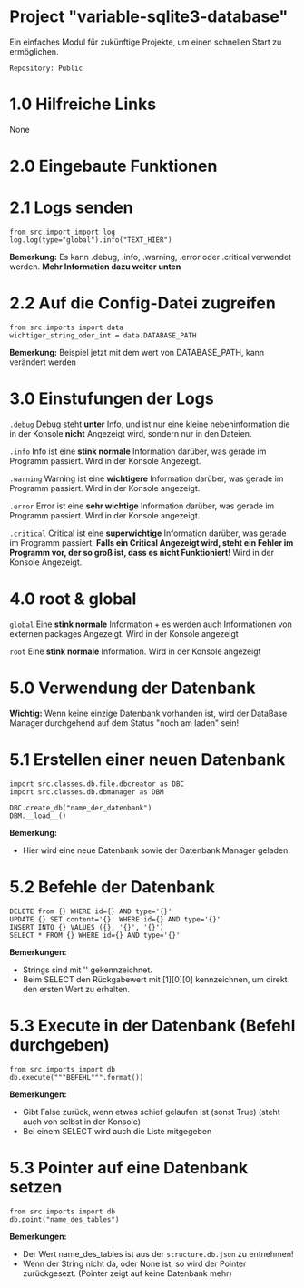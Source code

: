 # Project "variable-sqlite3-database"
Ein einfaches Modul für zukünftige Projekte, um einen schnellen Start zu ermöglichen.


`Repository: Public`


# 1.0 Hilfreiche Links
None

# 2.0 Eingebaute Funktionen

# 2.1 Logs senden
```
from src.import import log
log.log(type="global").info("TEXT_HIER")
```
**Bemerkung:** Es kann .debug, .info, .warning, .error oder .critical verwendet werden. **Mehr Information dazu weiter unten**

# 2.2 Auf die Config-Datei zugreifen 
```
from src.imports import data
wichtiger_string_oder_int = data.DATABASE_PATH
```
**Bemerkung:** Beispiel jetzt mit dem wert von DATABASE_PATH, kann verändert werden

# 3.0 Einstufungen der Logs

`.debug`
Debug steht **unter** Info, und ist nur eine kleine nebeninformation die in der Konsole **nicht** Angezeigt wird, sondern nur in den Dateien.

`.info`
Info ist eine **stink normale** Information darüber, was gerade im Programm passiert. Wird in der Konsole Angezeigt.

`.warning`
Warning ist eine **wichtigere** Information darüber, was gerade im Programm passiert. Wird in der Konsole angezeigt.

`.error`
Error ist eine **sehr wichtige** Information darüber, was gerade im Programm passiert. Wird in der Konsole angezeigt.

`.critical`
Critical ist eine **superwichtige** Information darüber, was gerade im Programm passiert. **Falls ein Critical Angezeigt wird, steht ein Fehler im Programm vor, der so groß ist, dass es nicht Funktioniert!** Wird in der Konsole Angezeigt.

# 4.0 root & global

`global`
Eine **stink normale** Information + es werden auch Informationen von externen packages Angezeigt. Wird in der Konsole angezeigt

`root`
Eine **stink normale** Information. Wird in der Konsole angezeigt

# 5.0 Verwendung der Datenbank

**Wichtig:** Wenn keine einzige Datenbank vorhanden ist, wird der DataBase Manager durchgehend auf dem Status "noch am laden" sein!

# 5.1 Erstellen einer neuen Datenbank
```
import src.classes.db.file.dbcreator as DBC
import src.classes.db.dbmanager as DBM

DBC.create_db("name_der_datenbank")
DBM.__load__()
```
**Bemerkung:** 
- Hier wird eine neue Datenbank sowie der Datenbank Manager geladen.

# 5.2 Befehle der Datenbank
```
DELETE from {} WHERE id={} AND type='{}'
UPDATE {} SET content='{}' WHERE id={} AND type='{}'
INSERT INTO {} VALUES ({}, '{}', '{}')
SELECT * FROM {} WHERE id={} AND type='{}'
```
**Bemerkungen:** 
- Strings sind mit '' gekennzeichnet.
- Beim SELECT den Rückgabewert mit [1][0][0] kennzeichnen, um direkt den ersten Wert zu erhalten.

# 5.3 Execute in der Datenbank (Befehl durchgeben)
```
from src.imports import db
db.execute("""BEFEHL""".format())
```
**Bemerkungen:**
- Gibt False zurück, wenn etwas schief gelaufen ist (sonst True) (steht auch von selbst in der Konsole)
- Bei einem SELECT wird auch die Liste mitgegeben

# 5.3 Pointer auf eine Datenbank setzen
```
from src.imports import db
db.point("name_des_tables")
```
**Bemerkungen:**
- Der Wert name_des_tables ist aus der `structure.db.json` zu entnehmen!
- Wenn der String nicht da, oder None ist, so wird der Pointer zurückgesezt. (Pointer zeigt auf keine Datenbank mehr)
